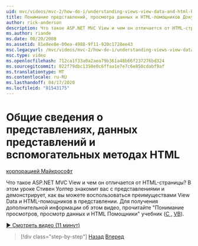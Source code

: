 ```yaml
---
uid: mvc/videos/mvc-2/how-do-i/understanding-views-view-data-and-html-helpers
title: Понимание представлений, просмотра данных и HTML-помощников Документы Майкрософт
author: rick-anderson
description: Что такое ASP.NET MVC View и чем он отличается от HTML-страницы? В этом учебнике, Стивен Вальтер знакомит вас с мнениями и демонстрирует, как вы можете t. .
ms.author: riande
ms.date: 08/20/2008
ms.assetid: 81e8ee8e-00ea-4988-9f11-920c1728ee43
msc.legacyurl: /mvc/videos/mvc-2/how-do-i/understanding-views-view-data-and-html-helpers
msc.type: video
ms.openlocfilehash: 712ca1f33a0a2aea79b361a48b66f237276bd324
ms.sourcegitcommit: 022f79dbc1350e0c6ffaa1e7e7c6e850cdabf9af
ms.translationtype: MT
ms.contentlocale: ru-RU
ms.lasthandoff: 04/17/2020
ms.locfileid: "81543175"
---
```

# <a name="understanding-views-view-data-and-html-helpers"></a>Общие сведения о представлениях, данных представлений и вспомогательных методах HTML

[корпорацией Майкрософт](https://github.com/microsoft)

Что такое ASP.NET MVC View и чем он отличается от HTML-страницы? В этом уроке Стивен Уолтер знакомит вас с представлениями и демонстрирует, как вы можете воспользоваться преимуществами View Data и HTML-помощников в представлении. Для получения дополнительной информации об этом видео, прочитайте "Понимание просмотров, просмотр данных и HTML Помощники" учебник ([C ,](../../../overview/older-versions-1/views/asp-net-mvc-views-overview-cs.md) [VB](../../../overview/older-versions-1/views/asp-net-mvc-views-overview-vb.md)).

[&#9654; Смотреть видео (11 минут)](https://channel9.msdn.com/Blogs/ASP-NET-Site-Videos/understanding-views-view-data-and-html-helpers)

> [!div class="step-by-step"]
> [Назад](understanding-controllers-controller-actions-and-action-results.md)
> [Вперед](an-introduction-to-url-routing.md)
